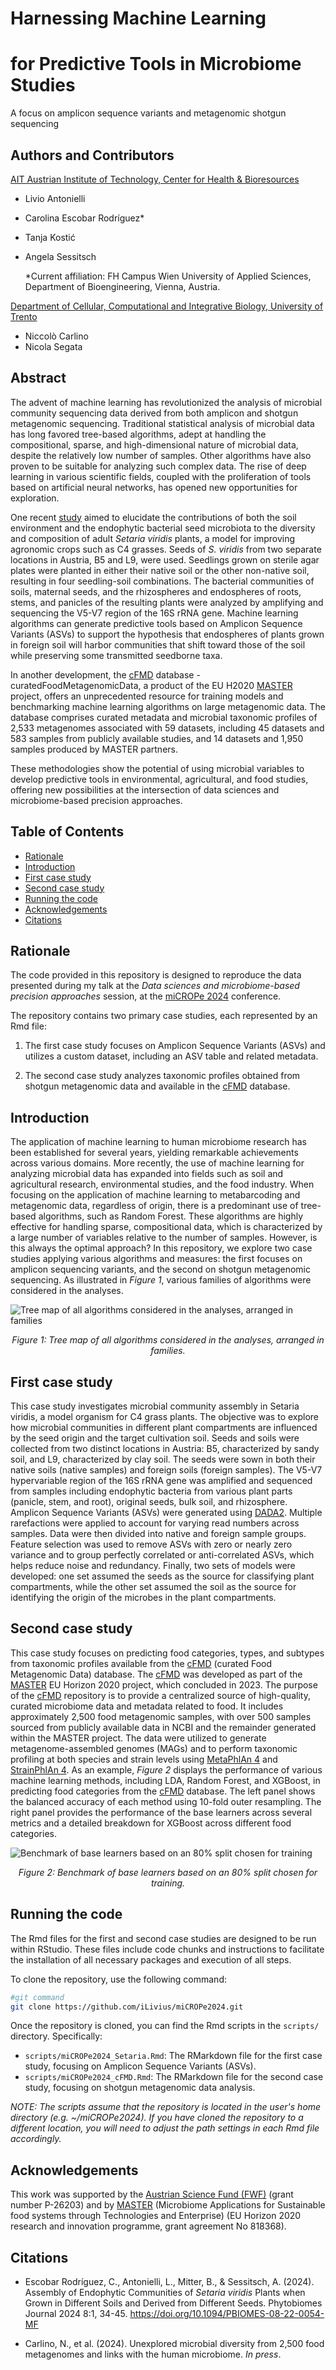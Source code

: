 # Harnessing Machine Learning  
# for Predictive Tools in Microbiome Studies
A focus on amplicon sequence variants and metagenomic shotgun sequencing

## Authors and Contributors
[AIT Austrian Institute of Technology, Center for Health & Bioresources](https://www.ait.ac.at/en/research-topics/bioresources)

- Livio Antonielli
- Carolina Escobar Rodríguez*
- Tanja Kostić
- Angela Sessitsch

    *Current affiliation: FH Campus Wien University of Applied Sciences, Department of Bioengineering, Vienna, Austria. 

[Department of Cellular, Computational and Integrative Biology, University of Trento](http://segatalab.cibio.unitn.it/)

- Niccolò Carlino 
- Nicola Segata

## Abstract
The advent of machine learning has revolutionized the analysis of microbial community sequencing data derived from both amplicon and shotgun metagenomic sequencing. Traditional statistical analysis of microbial data has long favored tree-based algorithms, adept at handling the compositional, sparse, and high-dimensional nature of microbial data, despite the relatively low number of samples. Other algorithms have also proven to be suitable for analyzing such complex data. The rise of deep learning in various scientific fields, coupled with the proliferation of tools based on artificial neural networks, has opened new opportunities for exploration.

One recent [study](https://doi.org/10.1094/PBIOMES-08-22-0054-MF) aimed to elucidate the contributions of both the soil environment and the endophytic bacterial seed microbiota to the diversity and composition of adult *Setaria viridis* plants, a model for improving agronomic crops such as C4 grasses. Seeds of *S. viridis* from two separate locations in Austria, B5 and L9, were used. Seedlings grown on sterile agar plates were planted in either their native soil or the other non-native soil, resulting in four seedling-soil combinations. The bacterial communities of soils, maternal seeds, and the rhizospheres and endospheres of roots, stems, and panicles of the resulting plants were analyzed by amplifying and sequencing the V5-V7 region of the 16S rRNA gene. Machine learning algorithms can generate predictive tools based on Amplicon Sequence Variants (ASVs) to support the hypothesis that endospheres of plants grown in foreign soil will harbor communities that shift toward those of the soil while preserving some transmitted seedborne taxa.

In another development, the [cFMD](https://github.com/SegataLab/cFMD) database - curatedFoodMetagenomicData, a product of the EU H2020 [MASTER](https://www.master-h2020.eu/) project, offers an unprecedented resource for training models and benchmarking machine learning algorithms on large metagenomic data. The database comprises curated metadata and microbial taxonomic profiles of 2,533 metagenomes associated with 59 datasets, including 45 datasets and 583 samples from publicly available studies, and 14 datasets and 1,950 samples produced by MASTER partners.

These methodologies show the potential of using microbial variables to develop predictive tools in environmental, agricultural, and food studies, offering new possibilities at the intersection of data sciences and microbiome-based precision approaches.

## Table of Contents
- [Rationale](#rationale)
- [Introduction](#introduction)
- [First case study](#first_case_study)
- [Second case study](#second_case_study)
- [Running the code](#run_the_code)
- [Acknowledgements](#acknowledgements)
- [Citations](#citations)

## Rationale
The code provided in this repository is designed to reproduce the data presented during my talk at the *Data sciences and microbiome-based precision approaches* session, at the [miCROPe 2024](https://www.micrope.org/) conference.

The repository contains two primary case studies, each represented by an Rmd file:

1. The first case study focuses on Amplicon Sequence Variants (ASVs) and utilizes a custom dataset, including an ASV table and related metadata.

2. The second case study analyzes taxonomic profiles obtained from shotgun metagenomic data and available in the [cFMD](https://github.com/SegataLab/cFMD) database.

## Introduction
The application of machine learning to human microbiome research has been established for several years, yielding remarkable achievements across various domains. More recently, the use of machine learning for analyzing microbial data has expanded into fields such as soil and agricultural research, environmental studies, and the food industry. When focusing on the application of machine learning to metabarcoding and metagenomic data, regardless of origin, there is a predominant use of tree-based algorithms, such as Random Forest. These algorithms are highly effective for handling sparse, compositional data, which is characterized by a large number of variables relative to the number of samples. However, is this always the optimal approach? In this repository, we explore two case studies applying various algorithms and measures: the first focuses on amplicon sequencing variants, and the second on shotgun metagenomic sequencing. As illustrated in *Figure 1*, various families of algorithms were considered in the analyses.

![Tree map of all algorithms considered in the analyses, arranged in families](data/algorithm_treemap.png)

<p align="center"><i>Figure 1: Tree map of all algorithms considered in the analyses, arranged in families.</i></p>

## First case study
This case study investigates microbial community assembly in Setaria viridis, a model organism for C4 grass plants. The objective was to explore how microbial communities in different plant compartments are influenced by the seed origin and the target cultivation soil. Seeds and soils were collected from two distinct locations in Austria: B5, characterized by sandy soil, and L9, characterized by clay soil. The seeds were sown in both their native soils (native samples) and foreign soils (foreign samples). The V5-V7 hypervariable region of the 16S rRNA gene was amplified and sequenced from samples including endophytic bacteria from various plant parts (panicle, stem, and root), original seeds, bulk soil, and rhizosphere. Amplicon Sequence Variants (ASVs) were generated using [DADA2](https://www.bioconductor.org/packages/release/bioc/html/dada2.html). Multiple rarefactions were applied to account for varying read numbers across samples. Data were then divided into native and foreign sample groups. Feature selection was used to remove ASVs with zero or nearly zero variance and to group perfectly correlated or anti-correlated ASVs, which helps reduce noise and redundancy. Finally, two sets of models were developed: one set assumed the seeds as the source for classifying plant compartments, while the other set assumed the soil as the source for identifying the origin of the microbes in the plant compartments.

## Second case study
This case study focuses on predicting food categories, types, and subtypes from taxonomic profiles available from the [cFMD](https://github.com/SegataLab/cFMD) (curated Food Metagenomic Data) database. The [cFMD](https://github.com/SegataLab/cFMD) was developed as part of the [MASTER](https://www.master-h2020.eu/) EU Horizon 2020 project, which concluded in 2023. The purpose of the [cFMD](https://github.com/SegataLab/cFMD) repository is to provide a centralized source of high-quality, curated microbiome data and metadata related to food. It includes approximately 2,500 food metagenomic samples, with over 500 samples sourced from publicly available data in NCBI and the remainder generated within the MASTER project. The data were utilized to generate metagenome-assembled genomes (MAGs) and to perform taxonomic profiling at both species and strain levels using [MetaPhlAn 4](https://github.com/biobakery/MetaPhlAn) and [StrainPhlAn 4](https://github.com/biobakery/biobakery/wiki/strainphlan4). As an example, *Figure 2* displays the performance of various machine learning methods, including LDA, Random Forest, and XGBoost, in predicting food categories from the [cFMD](https://github.com/SegataLab/cFMD) database. The left panel shows the balanced accuracy of each method using 10-fold outer resampling. The right panel provides the performance of the base learners across several metrics and a detailed breakdown for XGBoost across different food categories.

![Benchmark of base learners based on an 80% split chosen for training](data/cFMD_base_learners_benchmark.png)

<p align="center"><i>Figure 2: Benchmark of base learners based on an 80% split chosen for training.</i></p>

## Running the code
The Rmd files for the first and second case studies are designed to be run within RStudio. These files include code chunks and instructions to facilitate the installation of all necessary packages and execution of all steps.

To clone the repository, use the following command:

  ```bash
  #git command
  git clone https://github.com/iLivius/miCROPe2024.git
  ```

Once the repository is cloned, you can find the Rmd scripts in the `scripts/` directory. Specifically:

 - `scripts/miCROPe2024_Setaria.Rmd`: The RMarkdown file for the first case study, focusing on Amplicon Sequence Variants (ASVs).
  - `scripts/miCROPe2024_cFMD.Rmd`: The RMarkdown file for the second case study, focusing on shotgun metagenomic data analysis.

*NOTE: The scripts assume that the repository is located in the user's home directory (e.g. ~/miCROPe2024). If you have cloned the repository to a different location, you will need to adjust the path settings in each Rmd file accordingly.*

## Acknowledgements
This work was supported by the [Austrian Science Fund (FWF)](https://www.fwf.ac.at/en/) (grant number P-26203) and by [MASTER](https://www.master-h2020.eu/) (Microbiome Applications for Sustainable food systems through Technologies and Enterprise) (EU Horizon 2020 research and innovation programme, grant agreement No 818368).

## Citations
- Escobar Rodríguez, C., Antonielli, L., Mitter, B., & Sessitsch, A. (2024). Assembly of Endophytic Communities of *Setaria viridis* Plants when Grown in Different Soils and Derived from Different Seeds. Phytobiomes Journal 2024 8:1, 34-45. https://doi.org/10.1094/PBIOMES-08-22-0054-MF

- Carlino, N., et al. (2024). Unexplored microbial diversity from 2,500 food metagenomes and links with the human microbiome. *In press*.
